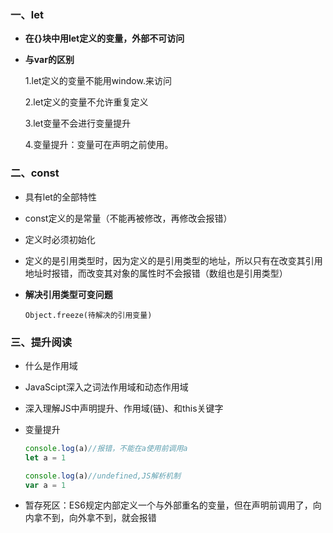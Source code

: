 ### 一、let

* **在{}块中用let定义的变量，外部不可访问**

* **与var的区别**

  1.let定义的变量不能用window.来访问

  2.let定义的变量不允许重复定义

  3.let变量不会进行变量提升
  
  4.变量提升：变量可在声明之前使用。

### 二、const

* 具有let的全部特性

* const定义的是常量（不能再被修改，再修改会报错）

* 定义时必须初始化

* 定义的是引用类型时，因为定义的是引用类型的地址，所以只有在改变其引用地址时报错，而改变其对象的属性时不会报错（数组也是引用类型）

* **解决引用类型可变问题**

  `Object.freeze(待解决的引用变量)`

### 三、提升阅读

* 什么是作用域

* JavaScipt深入之词法作用域和动态作用域

* 深入理解JS中声明提升、作用域(链)、和this关键字

* 变量提升

  ```` javascript
  console.log(a)//报错，不能在a使用前调用a
  let a = 1
  ````

  ```` javascript
  console.log(a)//undefined,JS解析机制
  var a = 1
  ````

* 暂存死区：ES6规定内部定义一个与外部重名的变量，但在声明前调用了，向内拿不到，向外拿不到，就会报错